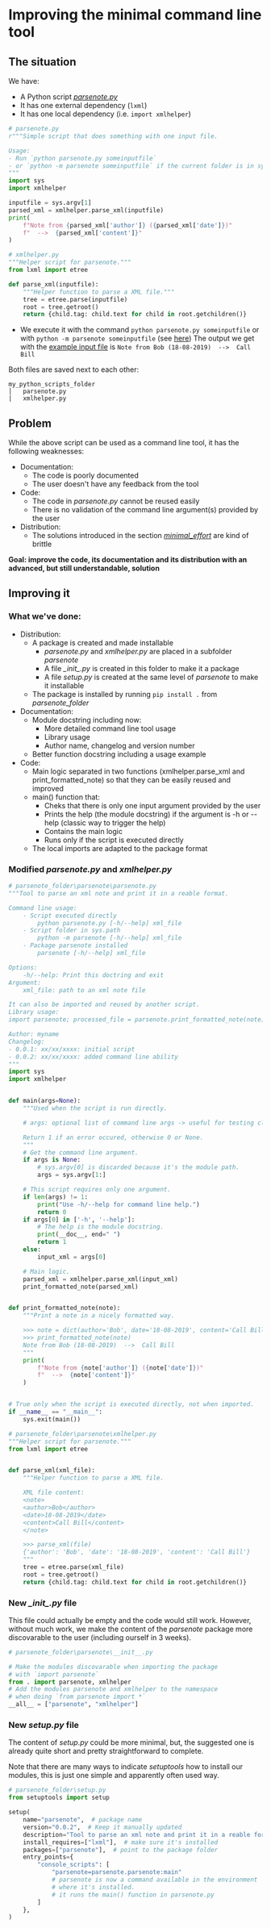 # Improving the minimal command line tool

## The situation

We have:
* A Python script [*parsenote.py*](parsenote.py)
* It has one external dependency (`lxml`)
* It has one local dependency (i.e. `import xmlhelper`)
```python
# parsenote.py
r"""Simple script that does something with one input file.

Usage:
- Run `python parsenote.py someinputfile`
- or `python -m parsenote someinputfile` if the current folder is in sys.path
"""
import sys
import xmlhelper

inputfile = sys.argv[1]
parsed_xml = xmlhelper.parse_xml(inputfile)
print(
    f"Note from {parsed_xml['author']} ({parsed_xml['date']})"
    f"  -->  {parsed_xml['content']}"
)
```
```python
# xmlhelper.py
"""Helper script for parsenote."""
from lxml import etree

def parse_xml(inputfile):
    """Helper function to parse a XML file."""
    tree = etree.parse(inputfile)
    root = tree.getroot()
    return {child.tag: child.text for child in root.getchildren()}

```
* We execute it with the command `python parsenote.py someinputfile` or with `python -m parsenote someinputfile` (see [here](..\minimal_effort\README.md))
The output we get with the [example input file](../inputdata/inputfile.xml) is `Note from Bob (18-08-2019)  -->  Call Bill`

Both files are saved next to each other:
```
my_python_scripts_folder
│   parsenote.py
|   xmlhelper.py
```

## Problem

While the above script can be used as a command line tool, it has the following weaknesses:
- Documentation:
  - The code is poorly documented
  - The user doesn't have any feedback from the tool
- Code:
  - The code in *parsenote.py* cannot be reused easily
  - There is no validation of the command line argument(s) provided by the user
- Distribution:
  - The solutions introduced in the section [*minimal_effort*]((..\minimal_effort\README.md)) are kind of brittle

**Goal: improve the code, its documentation and its distribution with an advanced, but still understandable, solution**

## Improving it

### What we've done:
- Distribution:
  - A package is created and made installable
    - *parsenote.py* and *xmlhelper.py* are placed in a subfolder *parsenote*
    - A file *\__init__.py* is created in this folder to make it a package
    - A file *setup.py* is created at the same level of *parsenote* to make it installable
  - The package is installed by running `pip install .` from *parsenote_folder*
- Documentation:
  - Module docstring including now:
    - More detailed command line tool usage
    - Library usage
    - Author name, changelog and version number
  - Better function docstring including a usage example
- Code:
  - Main logic separated in two functions (xmlhelper.parse_xml and print_formatted_note)
  so that they can be easily reused and improved
  - main() function that:
    - Cheks that there is only one input argument provided by the user
    - Prints the help (the module docstring) if the argument is -h or --help (classic way to trigger the help)
    - Contains the main logic
    - Runs only if the script is executed directly
  - The local imports are adapted to the package format

### Modified *parsenote.py* and *xmlhelper.py*

```python
# parsenote_folder\parsenote\parsenote.py
"""Tool to parse an xml note and print it in a reable format.

Command line usage:
    - Script executed directly
        python parsenote.py [-h/--help] xml_file
    - Script folder in sys.path
        python -m parsenote [-h/--help] xml_file
    - Package parsenote installed
        parsenote [-h/--help] xml_file

Options:
    -h/--help: Print this doctring and exit
Argument:
    xml_file: path to an xml note file

It can also be imported and reused by another script.
Library usage:
import parsenote; processed_file = parsenote.print_formatted_note(note)

Author: myname
Changelog:
- 0.0.1: xx/xx/xxxx: initial script
- 0.0.2: xx/xx/xxxx: added command line ability
"""
import sys
import xmlhelper


def main(args=None):
    """Used when the script is run directly.

    # args: optional list of command line args -> useful for testing cli()

    Return 1 if an error occured, otherwise 0 or None.
    """
    # Get the command line argument.
    if args is None:
        # sys.argv[0] is discarded because it's the module path.
        args = sys.argv[1:]

    # This script requires only one argument.
    if len(args) != 1:
        print("Use -h/--help for command line help.")
        return 0
    if args[0] in ['-h', '--help']:
        # The help is the module docstring.
        print(__doc__, end=" ")
        return 1
    else:
        input_xml = args[0]

    # Main logic.
    parsed_xml = xmlhelper.parse_xml(input_xml)
    print_formatted_note(parsed_xml)


def print_formatted_note(note):
    """Print a note in a nicely formatted way.

    >>> note = dict(author='Bob', date='18-08-2019', content='Call Bill')
    >>> print_formatted_note(note)
    Note from Bob (18-08-2019)  -->  Call Bill
    """
    print(
        f"Note from {note['author']} ({note['date']})"
        f"  -->  {note['content']}"
    )


# True only when the script is executed directly, not when imported.
if __name__ == "__main__":
    sys.exit(main())
```

```python
# parsenote_folder\parsenote\xmlhelper.py
"""Helper script for parsenote."""
from lxml import etree


def parse_xml(xml_file):
    """Helper function to parse a XML file.

    XML file content:
    <note>
    <author>Bob</author>
    <date>18-08-2019</date>
    <content>Call Bill</content>
    </note>

    >>> parse_xml(file)
    {'author': 'Bob', 'date': '18-08-2019', 'content': 'Call Bill'}
    """
    tree = etree.parse(xml_file)
    root = tree.getroot()
    return {child.tag: child.text for child in root.getchildren()}
```

### New *\__init__.py* file

This file could actually be empty and the code would still work. However, without much
work, we make the content of the *parsenote* package more discovarable to the user (including ourself in 3 weeks).

```python
# parsenote_folder\parsenote\__init__.py

# Make the modules discovarable when importing the package
# with `import parsenote`
from . import parsenote, xmlhelper
# Add the modules parsenote and xmlhelper to the namespace
# when doing `from parsenote import *`
__all__ = ["parsenote", "xmlhelper"]
```

### New *setup.py* file

The content of *setup.py* could be more minimal, but, the suggested one is
already quite short and pretty straightforward to complete.

Note that there are many ways to indicate *setuptools* how to install our modules,
this is just one simple and apparently often used way.

```python
# parsenote_folder\setup.py
from setuptools import setup

setup(
    name="parsenote",  # package name
    version="0.0.2",  # Keep it manually updated
    description="Tool to parse an xml note and print it in a reable format.",
    install_requires=["lxml"],  # make sure it's installed
    packages=["parsenote"],  # point to the package folder
    entry_points={
        "console_scripts": [
            "parsenote=parsenote.parsenote:main"
            # parsenote is now a command available in the environment
            # where it's installed.
            # it runs the main() function in parsenote.py
        ]
    },
)
```